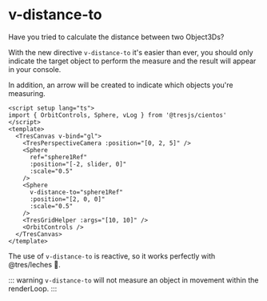 # v-distance-to

Have you tried to calculate the distance between two Object3Ds?

With the new directive `v-distance-to` it's easier than ever, you should only indicate the target object to perform the measure and the result will appear in your console.

In addition, an arrow will be created to indicate which objects you're measuring.

```vue{2,8,13}
<script setup lang="ts">
import { OrbitControls, Sphere, vLog } from '@tresjs/cientos'
</script>
<template>
  <TresCanvas v-bind="gl">
    <TresPerspectiveCamera :position="[0, 2, 5]" />
    <Sphere
      ref="sphere1Ref"
      :position="[-2, slider, 0]"
      :scale="0.5"
    />
    <Sphere
      v-distance-to="sphere1Ref"
      :position="[2, 0, 0]"
      :scale="0.5"
    />
    <TresGridHelper :args="[10, 10]" />
    <OrbitControls />
  </TresCanvas>
</template>
```

The use of `v-distance-to` is reactive, so it works perfectly with @tres/leches 🍰.

::: warning
`v-distance-to` will not measure an object in movement within the renderLoop.
:::
